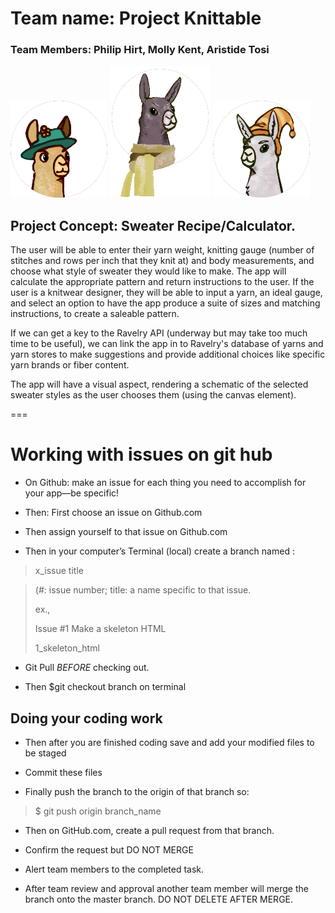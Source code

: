 # Team name: Project Knittable

### Team Members: Philip Hirt, Molly Kent, Aristide Tosi
![Alt text](public/css/molly.png) ![Alt text](public/css/aristide.png) ![Alt text](public/css/phil.png) 

## Project Concept: Sweater Recipe/Calculator.

The user will be able to enter their yarn weight, knitting gauge (number of stitches and rows per inch that they knit at) and body measurements, and choose what style of sweater they would like to make.  The app will calculate the appropriate pattern and return instructions to the user.  If the user is a knitwear designer, they will be able to input a yarn, an ideal gauge, and select an option to have the app produce a suite of sizes and matching instructions, to create a saleable pattern.

If we can get a key to the Ravelry API (underway but may take too much time to be useful), we can link the app in to Ravelry's database of yarns and yarn stores to make suggestions and provide additional choices like specific yarn brands or fiber content.

The app will have a visual aspect, rendering a schematic of the selected sweater styles as the user chooses them (using the canvas element).

===
# Working with issues on git hub

+ On Github: make an issue for each thing you need to accomplish for your app—be specific!

+ Then: First choose an issue on Github.com

+ Then assign yourself to that issue on Github.com

+ Then in your computer’s Terminal (local) create a branch named :
>
> x_issue title

> (#: issue number; title: a name specific to that
> issue.
>
> ex.,
>
> Issue #1 Make a skeleton HTML
>
> 1_skeleton_html

+ Git Pull _BEFORE_ checking out.

+ Then $git checkout branch on terminal


## Doing your coding work

+ Then after you are finished coding save and add your modified files to be staged

+ Commit these files

+ Finally push the branch to the origin of that branch so:
>
> $ git push origin branch_name
>
+ Then on GitHub.com, create a pull request from that branch.

+ Confirm the request but DO NOT MERGE

+ Alert team members to the completed task.

+ After team review and approval another team member will merge the branch onto the master branch.  DO NOT DELETE AFTER MERGE.
